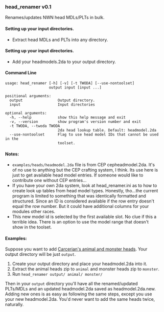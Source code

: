 ### head_renamer v0.1

Renames/updates NWN head MDLs/PLTs in bulk.

#### Setting up your input directories.
* Extract head MDLs and PLTs into any directory.

#### Setting up your input directories.
* Add your headmodels.2da to your output directory.

#### Command Line
```
usage: head_renamer [-h] [-v] [-t TWODA] [--use-nontoolset]
                    output input [input ...]

positional arguments:
  output                Output directory.
  input                 Input directories

optional arguments:
  -h, --help            show this help message and exit
  -v, --version         show program's version number and exit
  -t TWODA, --twoda TWODA
                        2da head lookup table. Default: headmodel.2da
  --use-nontoolset      Flag to use head model IDs that cannot be used in the
                        toolset.
```

#### Notes:
* `examples/heads/headmodel.2da` file is from CEP cepheadmodel.2da.  It's of no use
  to anything but the CEP crafting system, I think.  Its use
  here is just to get available head model entries.  If someone would
  like to contribute one without CEP entries...
* If you have your own 2da system, look at head_renamer.ini as to how
  to create look up tables from head model types.  Honestly, tho...the
  current program is limited to something that was identically
  formatted and structured.  Since an ID is considered available if
  the row entry doesn't equal the row number.  But it could have
  additional columns for your modules other races.
* This new model id is selected by the first available slot.  No clue
  if this a terrible idea.  There is an option to use the model range
  that doesn't show in the toolset.

#### Examples:

Suppose you want to add
[Carcerian's animal and monster heads](http://neverwintervault.org/project/nwn1/model/pc-animal-and-monster-heads).
Your output directory will be just `output`.

1. Create your output directory and place your headmodel.2da into
   it.
2. Extract the animal heads zip to `animal` and monster heads zip to
   `monster`.
3. Run `head_renamer output/ animal/ monster/`

Then in your `output` directory you'll have all the renamed/updated
PLTs/MDLs and an updated headmodel.2da saved as headmodel.2da.new.
Adding new ones is as easy as following the same steps, except you
use your new headmodel.2da.  You'd never want to add the same heads
twice, naturally.
